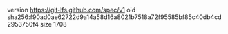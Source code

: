 version https://git-lfs.github.com/spec/v1
oid sha256:f90ad0ae62722d9a14a58d16a8021b7518a72f95585bf85c40db4cd2953750f4
size 1708
